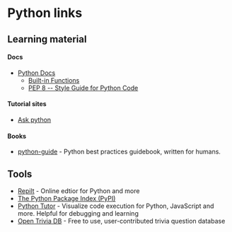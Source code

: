 # Python links

## Learning material

#### Docs
- [Python Docs](https://docs.python.org/3/)
  - [Built-in Functions](https://docs.python.org/3/library/functions.html)
  - [PEP 8 -- Style Guide for Python Code](https://www.python.org/dev/peps/pep-0008/)

#### Tutorial sites
- [Ask python](https://www.askpython.com/)

#### Books
- [python-guide](https://github.com/realpython/python-guide) - Python best practices guidebook, written for humans.

## Tools
- [Repilt](https://replit.com/~) - Online edtior for Python and more
- [The Python Package Index (PyPI)](https://pypi.org/)
- [Python Tutor](https://pythontutor.com/) - Visualize code execution for Python, JavaScript and more. Helpful for debugging and learning
- [Open Trivia DB](https://opentdb.com/) - Free to use, user-contributed trivia question database
